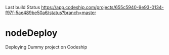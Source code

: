 Last build Status https://app.codeship.com/projects/655c5940-9e93-0134-f97f-5ae489be50a6/status?branch=master

# nodeDeploy
Deploying Dummy project on Codeship
